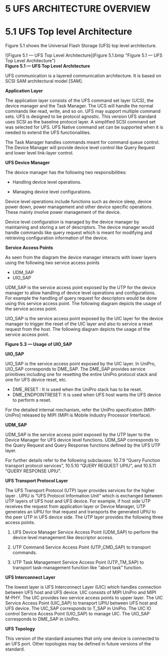 5 UFS ARCHITECTURE OVERVIEW
===
# 5.1 UFS Top level Architecture

Figure 5.1 shows the Universal Flash Storage (UFS) top level architecture.

![Figure 5.1 — UFS Top Level Architecture](Figure 5.1.bmp "Figure 5.1 — UFS Top Level Architecture")  
**Figure 5.1 — UFS Top Level Architecture**

UFS communication is a layered communication architecture. It is based on SCSI SAM architectural model [SAM].

**Application Layer**  

The application layer consists of the UFS command set layer (UCS), the device manager and the Task Manager. The UCS will handle the normal commands like read, write, and so on. UFS may support multiple command sets. UFS is designed to be protocol agnostic. This version UFS standard uses SCSI as the baseline protocol layer. A simplified SCSI command set was selected for UFS. UFS Native command set can be supported when it is needed to extend the UFS functionalities.

The Task Manager handles commands meant for command queue control. The Device Manager will provide device level control like Query Request and lower level link-layer control.

**UFS Device Manager**

The device manager has the following two responsibilities:

* Handling device level operations.

* Managing device level configurations.

Device level operations include functions such as device sleep, device power down, power management and other device specific operations. These mainly involve power management of the device.

Device level configuration is managed by the device manager by maintaining and storing a set of descriptors. The device manager would handle commands like query request which is meant for modifying and retrieving configuration information of the device.

**Service Access Points**

As seen from the diagram the device manager interacts with lower layers using the following two service
access points
* UDM_SAP
* UIO_SAP

UDM_SAP is the service access point exposed by the UTP for the device manager to allow handling of device level operations and configurations. For example the handling of query request for descriptors would be done using this service access point. The following diagram depicts the usage of the service access point.

UIO_SAP is the service access point exposed by the UIC layer for the device manager to trigger the reset of the UIC layer and also to service a reset request from the host. The following diagram depicts the usage of the service access point.

**Figure 5.3 — Usage of UIO_SAP**

**UIO_SAP**

UIO_SAP is the service access point exposed by the UIC layer. In UniPro, UIO_SAP corresponds to DME_SAP. The DME_SAP provides service primitives including one for resetting the entire UniPro protocol stack and one for UFS device reset, etc.

* DME_RESET : It is used when the UniPro stack has to be reset.
* DME_ENDPOINTRESET: It is used when UFS host wants the UFS device to perform a reset.

For the detailed internal mechanism, refer the UniPro specification [MIPI-UniPro] released by MIPI (MIPI is Mobile Industry Processor Interface).

**UDM_SAP**

UDM_SAP is the service access point exposed by the UTP layer to the Device Manager for UFS device level functions. UDM_SAP corresponds to the Query Request and Query Response functions defined by the UFS UTP layer.

For further details refer to the following subclauses: 10.7.9 “Query Function transport protocol services”, 10.5.10 “QUERY REQUEST UPIU”, and 10.5.11 “QUERY RESPONSE UPIU”.

**UFS Transport Protocol Layer**

The UFS Transport Protocol (UTP) layer provides services for the higher layer . UPIU is “UFS Protocol Information Unit” which is exchanged between UTP layers of UFS host and UFS device. For example, if host side UTP receives the request from application layer or Device Manager, UTP generates an UPIU for that request and transports the generated UPIU to the peer UTP in UFS device side. The UTP layer provides the following three access points.

1. UFS Device Manager Service Access Point (UDM_SAP) to perform the device level management like descriptor access.

2. UTP Command Service Access Point (UTP_CMD_SAP) to transport commands.

3. UTP Task Management Service Access Point (UTP_TM_SAP) to transport task-management function like “abort task” function.

**UFS Interconnect Layer**

The lowest layer is UFS Interconnect Layer (UIC) which handles connection between UFS host and UFS device. UIC consists of MIPI UniPro and MIPI M-PHY. The UIC provides two service access points to upper layer. The UIC Service Access Point (UIC_SAP) to transport UPIU between UFS host and UFS device. The UIC_SAP corresponds to T_SAP in UniPro. The UIC IO control Service Access Point (UIO_SAP) to manage UIC. The UIO_SAP corresponds to DME_SAP in UniPro.

**UFS Topology**

This version of the standard assumes that only one device is connected to an UFS port. Other topologies may be defined in future versions of the standard.